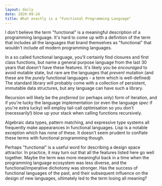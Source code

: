 ```yaml
---
layout: daily
date: 2020-09-24
title: What exactly is a "Functional Programming Language"
---
```


I don't believe the term "functional" is a meaningful description of a programming language.
It's hard to come up with a definition of the term that includes all the languages that
brand themselves as "functional" that wouldn't include _all_ modern programming languages.

In a so called functional language, you'll certainly find closures and first class functions,
but name a general purpose language from the last 30 years that doesn't have these features.
It's likely you be _encouraged_ to avoid mutable state, but rare are the languages that
_prevent_ mutation (and these are the _purely_ functional languages - a term which is well-defined)
The standard library will probably come with a collection of persistent, immutable
data structures, but any language can have such a library.

Recursion will likely be the
_preferred_ (or perhaps only) form of iteration, and if you're lucky the language implementation
(or even the language _spec_ if you're extra lucky) will employ tail-call optimisation so
you don't (necessarily!) blow up your stack when calling functions recursively.

Algebraic data types, pattern matching, and expressive type systems all frequently make appearances
in functional languages. Lisp is a notable exception which has none of these.
It doesn't seem prudent to conflate these terms with functional programming though.

Perhaps "functional" is a useful word for describing a design space attractor. In practice, it
may turn out that all the features listed here go well together. Maybe the term was more meaningful
back in a time when the programming language ecosystem was less diverse, and the functional/imperative dichotomy
was stronger. Has the success of functional languages of the past, and their subsequent influence
on the design of new languages, ultimately led to the term losing all meaning?
